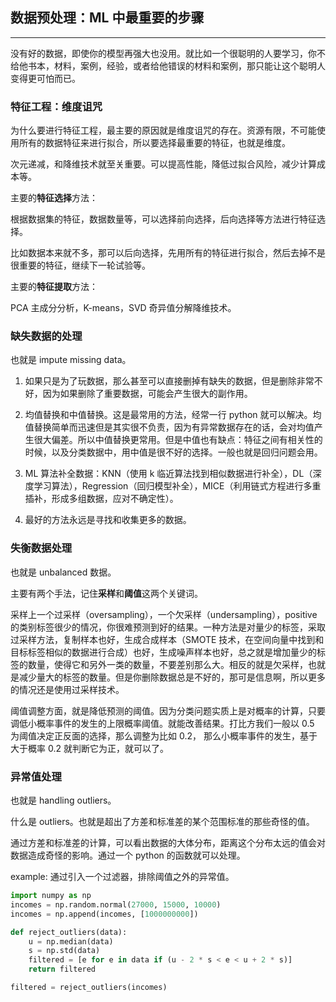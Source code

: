 ## 数据预处理：ML 中最重要的步骤

---

没有好的数据，即使你的模型再强大也没用。就比如一个很聪明的人要学习，你不给他书本，材料，案例，经验，或者给他错误的材料和案例，那只能让这个聪明人变得更可怕而已。

### 特征工程：维度诅咒

为什么要进行特征工程，最主要的原因就是维度诅咒的存在。资源有限，不可能使用所有的数据特征来进行拟合，所以要选择最重要的特征，也就是维度。

次元递减，和降维技术就至关重要。可以提高性能，降低过拟合风险，减少计算成本等。

主要的**特征选择**方法：

根据数据集的特征，数据数量等，可以选择前向选择，后向选择等方法进行特征选择。

比如数据本来就不多，那可以后向选择，先用所有的特征进行拟合，然后去掉不是很重要的特征，继续下一轮试验等。

主要的**特征提取**方法：

PCA 主成分分析，K-means，SVD 奇异值分解降维技术。

### 缺失数据的处理

也就是 impute missing data。

1. 如果只是为了玩数据，那么甚至可以直接删掉有缺失的数据，但是删除非常不好，因为如果删除了重要数据，可能会产生很大的副作用。

2. 均值替换和中值替换。这是最常用的方法，经常一行 python 就可以解决。均值替换简单而迅速但是其实很不负责，因为有异常数据存在的话，会对均值产生很大偏差。所以中值替换更常用。但是中值也有缺点：特征之间有相关性的时候，以及分类数据中，用中值是很不好的选择。一般也就是回归问题会用。

3. ML 算法补全数据：KNN（使用 k 临近算法找到相似数据进行补全），DL（深度学习算法），Regression（回归模型补全），MICE（利用链式方程进行多重插补，形成多组数据，应对不确定性）。

4. 最好的方法永远是寻找和收集更多的数据。

### 失衡数据处理

也就是 unbalanced 数据。

主要有两个手法，记住**采样**和**阈值**这两个关键词。

采样上一个过采样（oversampling），一个欠采样（undersampling），positive 的类别标签很少的情况，你很难预测到好的结果。一种方法是对量少的标签，采取过采样方法，复制样本也好，生成合成样本（SMOTE 技术，在空间向量中找到和目标标签相似的数据进行合成）也好，生成噪声样本也好，总之就是增加量少的标签的数量，使得它和另外一类的数量，不要差别那么大。相反的就是欠采样，也就是减少量大的标签的数量。但是你删除数据总是不好的，那可是信息啊，所以更多的情况还是使用过采样技术。

阈值调整方面，就是降低预测的阈值。因为分类问题实质上是对概率的计算，只要调低小概率事件的发生的上限概率阈值。就能改善结果。打比方我们一般以 0.5 为阈值决定正反面的选择，那么调整为比如 0.2， 那么小概率事件的发生，基于大于概率 0.2 就判断它为正，就可以了。

### 异常值处理

也就是 handling outliers。

什么是 outliers。也就是超出了方差和标准差的某个范围标准的那些奇怪的值。

通过方差和标准差的计算，可以看出数据的大体分布，距离这个分布太远的值会对数据造成奇怪的影响。通过一个 python 的函数就可以处理。

example: 通过引入一个过滤器，排除阈值之外的异常值。

```python
import numpy as np
incomes = np.random.normal(27000, 15000, 10000)
incomes = np.append(incomes, [1000000000])

def reject_outliers(data):
    u = np.median(data)
    s = np.std(data)
    filtered = [e for e in data if (u - 2 * s < e < u + 2 * s)]
    return filtered

filtered = reject_outliers(incomes)
```
